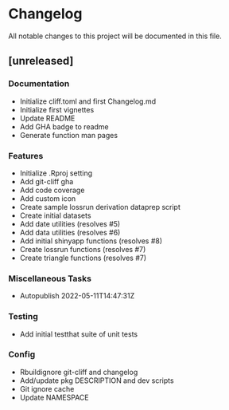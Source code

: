 # Changelog
All notable changes to this project will be documented in this file.

## [unreleased]

### Documentation

- Initialize cliff.toml and first Changelog.md
- Initialize first vignettes
- Update README
- Add GHA badge to readme
- Generate function man pages

### Features

- Initialize .Rproj setting
- Add git-cliff gha
- Add code coverage
- Add custom icon
- Create sample lossrun derivation dataprep script
- Create initial datasets
- Add date utilities (resolves #5)
- Add data utilities (resolves #6)
- Add initial shinyapp functions (resolves #8)
- Create lossrun functions (resolves #7)
- Create triangle functions (resolves #7)

### Miscellaneous Tasks

- Autopublish 2022-05-11T14:47:31Z

### Testing

- Add initial testthat suite of unit tests

### Config

- Rbuildignore git-cliff and changelog
- Add/update pkg DESCRIPTION and dev scripts
- Git ignore cache
- Update NAMESPACE

<!-- generated by git-cliff -->
